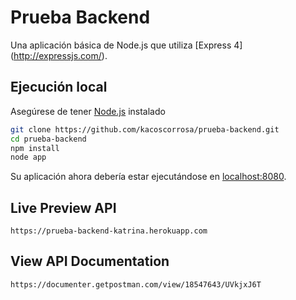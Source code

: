# Prueba Backend

Una aplicación básica de Node.js que utiliza [Express 4] (http://expressjs.com/).

## Ejecución local

Asegúrese de tener [Node.js](http://nodejs.org/) instalado

```sh
git clone https://github.com/kacoscorrosa/prueba-backend.git
cd prueba-backend
npm install
node app
```

Su aplicación ahora debería estar ejecutándose en [localhost:8080](http://localhost:8080/).

## Live Preview API

```
https://prueba-backend-katrina.herokuapp.com
```

## View API Documentation

```
https://documenter.getpostman.com/view/18547643/UVkjxJ6T
```

